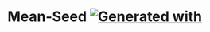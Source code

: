 # Mean-Seed [![Generated with](https://img.shields.io/badge/generated%20with-mean%20generator-blue.svg?style=flat-square)](https://github.com/camomiles/mean-generator)

